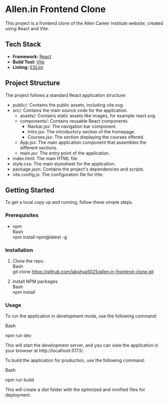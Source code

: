 

# **Allen.in Frontend Clone**

This project is a frontend clone of the Allen Career Institute website, created using React and Vite.

## **Tech Stack**

* **Framework:** [React](https://reactjs.org/)  
* **Build Tool:** [Vite](https://vitejs.dev/)  
* **Linting:** [ESLint](https://eslint.org/)

## **Project Structure**

The project follows a standard React application structure:

* public/: Contains the public assets, including vite.svg.  
* src/: Contains the main source code for the application.  
  * assets/: Contains static assets like images, for example react.svg.  
  * components/: Contains reusable React components.  
    * Navbar.jsx: The navigation bar component.  
    * Intro.jsx: The introductory section of the homepage.  
    * Courses.jsx: The section displaying the courses offered.  
  * App.jsx: The main application component that assembles the different sections.  
  * main.jsx: The entry point of the application.  
* index.html: The main HTML file.  
* style.css: The main stylesheet for the application.  
* package.json: Contains the project's dependencies and scripts.  
* vite.config.js: The configuration file for Vite.

## **Getting Started**

To get a local copy up and running, follow these simple steps.

### **Prerequisites**

* npm  
  Bash  
  npm install npm@latest \-g

### **Installation**

1. Clone the repo  
   Bash  
   git clone https://github.com/lakshya5025/allen.in-frontend-clone.git

2. Install NPM packages  
   Bash  
   npm install

### **Usage**

To run the application in development mode, use the following command:

Bash

npm run dev

This will start the development server, and you can view the application in your browser at http://localhost:5173/.

To build the application for production, use the following command:

Bash

npm run build

This will create a dist folder with the optimized and minified files for deployment.
